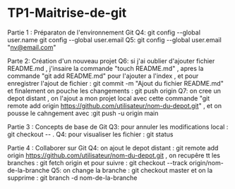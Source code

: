 # TP1-Maitrise-de-git

Partie 1 : Préparaton de l'environnement Git
Q4: git config --global user.name
  git config --global user.email
Q5: git config --global user.email "nv@email.com"

Parte 2: Création d'un nouveau projet
Q6: si j'ai oublier d'ajouter fichier README.md , j'insaire la commande "touch README.md" , apres la commande "git add README.md" pour l'ajouter a l'index , et pour enregistrer l'ajout de fichier : git commit -m "Ajout du fichier README.md"
et finalement on pouche les changements : git push origin <votre-branche>
Q7: on cree un depot distant , on l'ajout a mon projet local avec cette commande "git remote add origin https://github.com/utilisateur/nom-du-depot.git" , et on pousse le cahngement avec :git push -u origin main

Partie 3 : Concepts de base de Git
Q3: pour annuler les modifications local : git checkout -- .
Q4: pour visualiser les fichier : git status

Partie 4 : Collaborer sur Git
Q4: on ajout le depot distant : git remote add origin https://github.com/utilisateur/nom-du-depot.git , on recupêre tt les branches : git fetch origin
 et pour suivre : git checkout --track origin/nom-de-la-branche
Q5: on change la branche : git checkout master et on la supprime : git branch -d nom-de-la-branche




